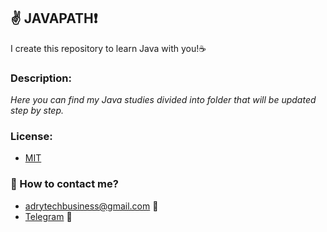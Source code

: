 ## ✌️ JAVAPATH❗

I create this repository to learn Java with you!☕

### Description:

_Here you can find my Java studies divided into folder that will be updated step by step._
<br />

### License:

- [MIT](https://coosealicense.com/licenses/mit) 

### 💬 How to contact me?
- adrytechbusiness@gmail.com 📗
- [Telegram](https://t.me/AdryTechYT) 📕
